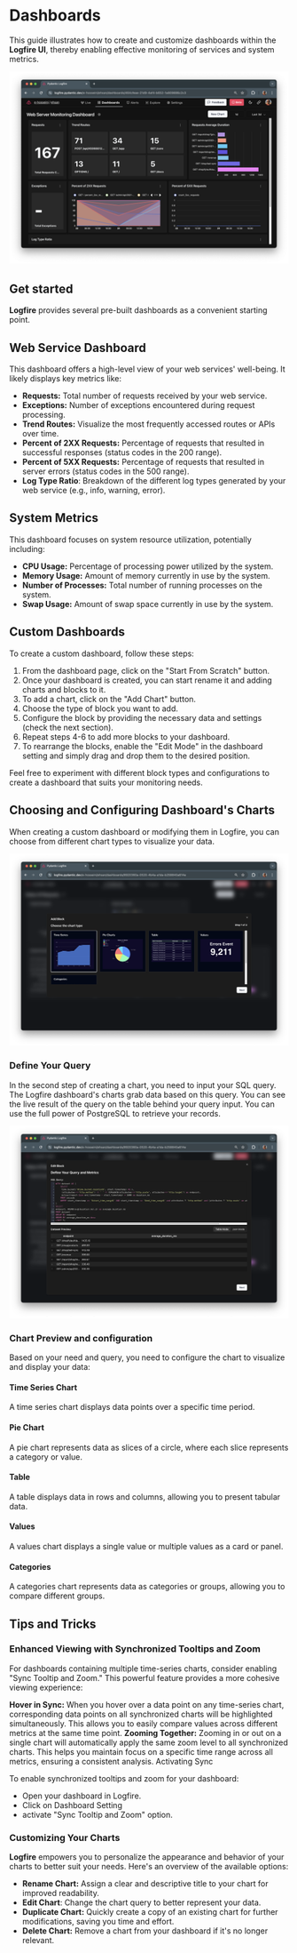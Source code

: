 # Dashboards

This guide illustrates how to create and customize dashboards within the **Logfire UI**, thereby enabling effective
monitoring of services and system metrics.

![Logfire Dashboard](../../images/guide/browser-dashboard.png)

## Get started

**Logfire** provides several pre-built dashboards as a convenient starting point.

## Web Service Dashboard
This dashboard offers a high-level view of your web services' well-being. It likely displays key metrics like:

* **Requests:** Total number of requests received by your web service.
* **Exceptions:** Number of exceptions encountered during request processing.
* **Trend Routes:** Visualize the most frequently accessed routes or APIs over time.
* **Percent of 2XX Requests:** Percentage of requests that resulted in successful responses (status codes in the 200 range).
* **Percent of 5XX Requests:** Percentage of requests that resulted in server errors (status codes in the 500 range).
* **Log Type Ratio**: Breakdown of the different log types generated by your web service (e.g., info, warning, error).

## System Metrics

This dashboard focuses on system resource utilization, potentially including:

* **CPU Usage:** Percentage of processing power utilized by the system.
* **Memory Usage:** Amount of memory currently in use by the system.
* **Number of Processes:** Total number of running processes on the system.
* **Swap Usage:** Amount of swap space currently in use by the system.

## Custom Dashboards

To create a custom dashboard, follow these steps:

1. From the dashboard page, click on the "Start From Scratch" button.
3. Once your dashboard is created, you can start rename it and adding charts and blocks to it.
4. To add a chart, click on the "Add Chart" button.
5. Choose the type of block you want to add.
6. Configure the block by providing the necessary data and settings (check the next section).
7. Repeat steps 4-6 to add more blocks to your dashboard.
8. To rearrange the blocks, enable the "Edit Mode" in the dashboard setting and simply drag and drop them to the desired position.

Feel free to experiment with different block types and configurations to create a dashboard that suits your monitoring needs.

## Choosing and Configuring Dashboard's Charts

When creating a custom dashboard or modifying them in Logfire, you can choose from different chart types to visualize your data.

![Logfire Dashboard chart types](../../images/guide/browser-dashboard-chart-types.png)

### Define Your Query
In the second step of creating a chart, you need to input your SQL query. The Logfire dashboard's charts grab data based on this query. You can see the live result of the query on the table behind your query input. You can use the full power of PostgreSQL to retrieve your records.

![Logfire Dashboard chart query](../../images/guide/browser-dashboard-chart-sql-query.png)

### Chart Preview and configuration

Based on your need and query, you need to configure the chart to visualize and display your data:

#### Time Series Chart

A time series chart displays data points over a specific time period.

#### Pie Chart

A pie chart represents data as slices of a circle, where each slice represents a category or value.

#### Table

A table displays data in rows and columns, allowing you to present tabular data.

#### Values

A values chart displays a single value or multiple values as a card or panel.

#### Categories

A categories chart represents data as categories or groups, allowing you to compare different groups.

## Tips and Tricks

### Enhanced Viewing with Synchronized Tooltips and Zoom

For dashboards containing multiple time-series charts, consider enabling "Sync Tooltip and Zoom." This powerful feature provides a more cohesive viewing experience:

**Hover in Sync:** When you hover over a data point on any time-series chart, corresponding data points on all synchronized charts will be highlighted simultaneously. This allows you to easily compare values across different metrics at the same time point.
**Zooming Together:** Zooming in or out on a single chart will automatically apply the same zoom level to all synchronized charts. This helps you maintain focus on a specific time range across all metrics, ensuring a consistent analysis.
Activating Sync

To enable synchronized tooltips and zoom for your dashboard:

* Open your dashboard in Logfire.
* Click on Dashboard Setting
* activate "Sync Tooltip and Zoom" option.

### Customizing Your Charts

**Logfire** empowers you to personalize the appearance and behavior of your charts to better suit your needs.
Here's an overview of the available options:

* **Rename Chart:** Assign a clear and descriptive title to your chart for improved readability.
* **Edit Chart**: Change the chart query to better represent your data.
* **Duplicate Chart:** Quickly create a copy of an existing chart for further modifications, saving you time and effort.
* **Delete Chart:** Remove a chart from your dashboard if it's no longer relevant.
